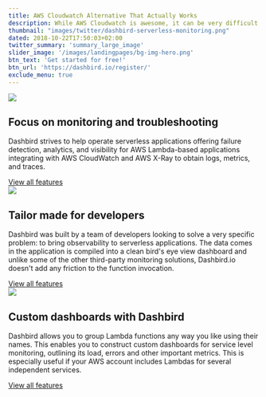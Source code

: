 ```yaml
---
title: AWS Cloudwatch Alternative That Actually Works
description: While AWS Cloudwatch is awesome, it can be very difficult to debug those lambda functions.
thumbnail: "images/twitter/dashbird-serverless-monitoring.png"
dated: 2018-10-22T17:50:03+02:00
twitter_summary: 'summary_large_image'
slider_image: '/images/landingpages/bg-img-hero.png'
btn_text: 'Get started for free!'
btn_url: 'https://dashbird.io/register/'
exclude_menu: true
---
```


<div class="bg-white">
  	<section class="container pt-5 pb-10 landing-content">
		<div class="row pt-7">
			<div class="col-12 col-md-6 landing-img">
				<img src="/images/landingpages/landinf-instant-faluire.png">
			</div>
			<div class="col-12 col-md-6 landing-text">
				<div class="col-12 col-xs-10 col-sm-12 col-lg-10 landing-text-inner sf-ui-text">
					<h2 class="landing-titles ">Focus on monitoring and troubleshooting</h2>
					<p>Dashbird strives to help operate serverless applications offering failure detection, analytics, and visibility for AWS Lambda-based applications integrating with AWS CloudWatch and AWS X-Ray to obtain logs, metrics, and traces.</p>
					<a href='/features' class='btn btn-outline-primary'>View all features</a>
				</div>
			</div>
		</div>
		<div class="row pt-7">
			<div class="col-12 col-md-6 landing-img">
				<img src="/images/landingpages/effortless-debugging.png">
			</div>
			<div class="col-12 col-md-6 landing-text">
				<div class="col-12 col-xs-10 col-sm-12 col-lg-10 landing-text-inner sf-ui-text">
					<h2 class="landing-titles ">Tailor made for developers</h2>
					<p>Dashbird was built by a team of developers looking to solve a very specific problem: to bring observability to serverless applications. The data comes in the application is compiled into a clean bird's eye view dashboard and unlike some of the other third-party monitoring solutions, Dashbird.io doesn't add any friction to the function invocation.</p>
					<a href='/features' class='btn btn-outline-primary'>View all features</a>
				</div>
			</div>
		</div>
		<div class="row pt-7">
			<div class="col-12 col-md-6 landing-img">
				<img src="/images/landingpages/track-full-extent.png">
			</div>
			<div class="col-12 col-md-6 landing-text">
				<div class="col-12 col-xs-10 col-sm-12 col-lg-10 landing-text-inner sf-ui-text">
					<h2 class="landing-titles ">Custom dashboards with Dashbird</h2>
					<p>Dashbird allows you to group Lambda functions any way you like using their names. This enables you to construct custom dashboards for service level monitoring, outlining its load, errors and other important metrics. This is especially useful if your AWS account includes Lambdas for several independent services.</p>
					<a href='/features' class='btn btn-outline-primary'>View all features</a>
				</div>
			</div>
		</div>
  	</section>
 </div>
